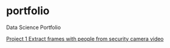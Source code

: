 # portfolio
Data Science Portfolio

[Project 1 Extract frames with people from security camera video](https://github.com/fengchunshan/Extract-frames-from-security-camera-video)
